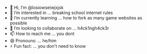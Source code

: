 - 👋 Hi, I’m @losiowseiwjxjsk
- 👀 I’m interested in ... breaking school internet rules
- 🌱 I’m currently learning ... how to fork as many game websites as possible
- 💞️ I’m looking to collaborate on ... h4ck1ngh4ck3r
- 📫 How to reach me ... you dont
- 😄 Pronouns: ... he/him
- ⚡ Fun fact: ... you don't need to know

<!---
losiowseiwjxjsk/losiowseiwjxjsk is a ✨ special ✨ repository because its `README.md` (this file) appears on your GitHub profile.
You can click the Preview link to take a look at your changes.
--->
